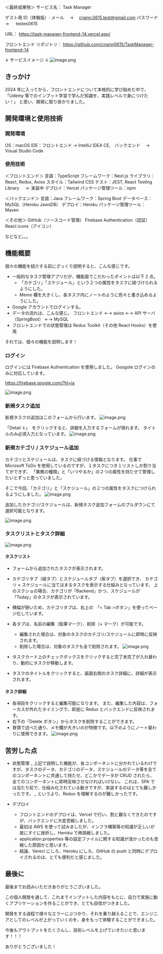 ＜最終成果物＞
サービス名：
Task Manager

ゲスト用 ID（体験版）:
メール　 → 　cnann.0615.test@gmail.com
パスワード　 → 　 testes0615

URL：
https://task-manager-frontend-14.vercel.app/

フロントエンド リポジトリ：
https://github.com/cnann0615/TaskManager-frontend-14

↓ サービスイメージ ↓
![image.png](https://qiita-image-store.s3.ap-northeast-1.amazonaws.com/0/3817219/93309d5d-4e3b-60a4-8f97-f06f4698d351.png)

## きっかけ

2024 年に入ってから、フロントエンドについて本格的に学び始めた中で、
「Udemy 等でのインプット学習で学んだ知識を、実践レベルで身につけたい！」
と思い、開発に取り掛かりました。

## 開発環境と使用技術

### 開発環境

OS：macOS
IDE：フロントエンド → IntelliJ IDEA CE,　バックエンド　 → Visual Studio Code

### 使用技術

＜フロントエンド＞
言語：TypeScript
フレームワーク：Next.js
ライブラリ：React, Redux, Axios
スタイル：Tailwind CSS
テスト：JEST, React Testing Library 　 ← 実装中
デプロイ：Vercel
パッケージ管理ツール：npm

＜バックエンド＞
言語：Java
フレームワーク：Spring Boot
データベース：MySQL（Heroku JawsDB）
デプロイ：Heroku
パッケージ管理ツール：Maven

＜その他＞
GitHub（ソースコード管理）
Firebase Authentication（認証）
React icons（アイコン）

などなど。。。

## 機能概要

個々の機能を紹介する前にざっくり説明すると、こんな感じです。

- 一般的なタスク管理アプリだが、機能面でこだわったポイントは以下 2 点。
	- 「カテゴリ」「スケジュール」という２つの属性をタスクに紐づけられるようにした。
	- Memo 欄を大きくし、各タスク内にノートのように色々と書き込めるようにした。
- Google アカウントでログインする。
- データの流れは、こんな感じ。
  フロントエンド ←→ axios ←→ API サーバ（SpringBoot） ←→ MySQL
- フロントエンドでの状態管理は Redux Toolkit（その他 React Hooks）を使用

それでは、個々の機能を説明します！

### ログイン

ログインには Firebase Authentication を使用しました。
Googole ログインのみに対応しています。

https://firebase.google.com/?hl=ja

![image.png](https://qiita-image-store.s3.ap-northeast-1.amazonaws.com/0/3817219/560054cb-8ea2-ae21-f070-90fd5e2b33b9.png)

### 新規タスク追加

新規タスクの追加はこのフォームから行います。
![image.png](https://qiita-image-store.s3.ap-northeast-1.amazonaws.com/0/3817219/89053edc-2458-7895-be33-e181c53396a9.png)

「Detail ↓」　をクリックすると、詳細を入力するフォームが現れます。
タイトルのみ必須入力となっています。
![image.png](https://qiita-image-store.s3.ap-northeast-1.amazonaws.com/0/3817219/244a6b4b-b1e8-70db-e8f9-15de2674ec8c.png)

### 新規カテゴリ / スケジュール追加

カテゴリとスケジュールは、タスクに紐づける情報となります。
仕事で Microsoft ToDo を使用しているのですが、１タスクにつき１リストしか割り当てができず、
「業務の種類」と「いつやるか」の２つの属性を持たせて管理したいとずっと思っていました。

そこで今回、「カテゴリ」と「スケジュール」の２つの属性をタスクにつけられるようにしました。
![image.png](https://qiita-image-store.s3.ap-northeast-1.amazonaws.com/0/3817219/483e4d2c-6647-615b-3eb0-0c119508214a.png)

追加したカテゴリ/スケジュールは、新規タスク追加フォームのプルダウンにて選択可能となります。

![image.png](https://qiita-image-store.s3.ap-northeast-1.amazonaws.com/0/3817219/8e5c353d-0aee-9d5b-a749-78e4ed1bd78f.png)

### タスクリストとタスク詳細

![image.png](https://qiita-image-store.s3.ap-northeast-1.amazonaws.com/0/3817219/59dedb22-25d5-081c-088a-48bccc1493fd.png)

#### タスクリスト

- フォームから追加されたタスクが表示されます。

- カテゴリタブ（緑タブ）とスケジュールタブ（紫タブ）を選択でき、
  カテゴリ × スケジュールに当てはまるタスクを表示する仕組みとなっています。
  上のスクショの場合、カテゴリが「Backend」かつ、スケジュールが「Today」のタスクが表示されています。

- 横幅が狭いため、カテゴリタブは、右上の　「< Tab >ボタン」を使ってページ化しています。

- 各タブは、名前の編集（鉛筆マーク）、削除（× マーク）が可能です。

	- 編集された場合は、対象のタスクのカテゴリ/スケジュールに即時に反映されます。
	- 削除した場合は、対象のタスクも全て削除されます。
	  ![image.png](https://qiita-image-store.s3.ap-northeast-1.amazonaws.com/0/3817219/0311ccb1-ad4d-e8fa-5c18-bb694c365939.png)

- タスクカード上のチェックボックスをクリックすると完了未完了が入れ替わり、動的にタスクが移動します。
- タスクのタイトルをクリックすると、画面右側のタスク詳細に、詳細が表示されます。

#### タスク詳細

- 各項目をクリックすると編集可能になります。
  また、編集した内容は、フォーカスが外れたタイミングで、即座に Redux とバックエンドに反映されます。
- 右下の「Delete ボタン」からタスクを削除することができます。
- 冒頭で述べた通り、メモ欄が大きいのが特徴です。以下のようにノート替わりに使用できます。
  ![image.png](https://qiita-image-store.s3.ap-northeast-1.amazonaws.com/0/3817219/679ba1c7-3685-ab01-872d-8e59003656f6.png)

## 苦労した点

- 状態管理
  _ 上記で説明した機能が、各コンポーネントに分かれているわけですが、タスクのデータ、カテゴリのデータ、スケジュールのデータ等を全てのコンポーネントに共通して持たせ、どこかでデータが CRUD されたら、全てのコンポーネントに即時反映させなければいけない。
  これは、SPA では当たり前で、仕組み化されている動きですが、実装するのはとても難しかったです。
  _ というより、Redux を理解するのが難しかったです。
  <br>

- デプロイ
	- フロントエンドのデプロイは、Vercel で行い、割と難なくできたのですが、バックエンドに大変苦戦しました。
	- 最初は AWS を使って試みましたが、インフラ構築等の知識が乏しいが故にすぐに挫折し、Heroku で再挑戦しました。
	- application.properties 等の設定ファイルに関する知識が浅かったのも苦戦した原因かと思います。
	- 結論、Verecl にしろ、Heroku にしろ、GitHub の push と同時にデプロイされるのは、とても便利だと感じました。

## 最後に

最後までお読みいただきありがとうございました。

この個人開発を通して、これまでインプットした内容をもとに、自力で実施に動くアプリケーションを作ることができ、とても自信がつきました。

開発をする過程で様々なエラーにぶつかり、それを乗り越えることで、エンジニアとしてのレベルが上がっていくのを、身をもって体験することができました。

今後もアウトプットをたくさんし、技術レベルを上げていきたいと思います！！！

ありがとうございました！
